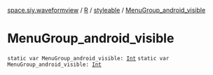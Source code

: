 [space.siy.waveformview](../../index.md) / [R](../index.md) / [styleable](index.md) / [MenuGroup_android_visible](./-menu-group_android_visible.md)

# MenuGroup_android_visible

`static var MenuGroup_android_visible: `[`Int`](https://kotlinlang.org/api/latest/jvm/stdlib/kotlin/-int/index.html)
`static var MenuGroup_android_visible: `[`Int`](https://kotlinlang.org/api/latest/jvm/stdlib/kotlin/-int/index.html)